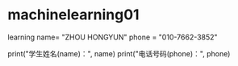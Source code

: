 # machinelearning01
learning
name= "ZHOU HONGYUN"
phone = "010-7662-3852"

print("学生姓名(name)：", name)
print("电话号码(phone)：", phone)
